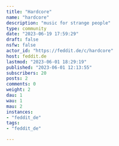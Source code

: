 ```yaml
---
title: "Hardcore" 
name: "hardcore"
description: "music for strange people"
type: community
date: "2023-06-19 17:59:29"
draft: false
nsfw: false
actor_id: "https://feddit.de/c/hardcore"
host: feddit.de
lastmod: "2023-06-01 18:29:19"
published: "2023-06-01 12:13:55"
subscribers: 20
posts: 2
comments: 0
weight: 2
dau: 1
wau: 1
mau: 2
instances:
- "feddit_de"
tags: 
- "feddit_de"

---
```

